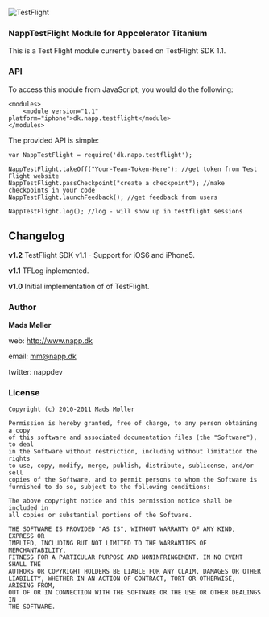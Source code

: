 ![TestFlight](https://s3.amazonaws.com/github-ds/TestFlight.png)

### NappTestFlight Module for Appcelerator Titanium 

This is a Test Flight module currently based on TestFlight SDK 1.1. 


### API

To access this module from JavaScript, you would do the following:

	<modules>
        <module version="1.1" platform="iphone">dk.napp.testflight</module> 
    </modules>

The provided API is simple:

	var NappTestFlight = require('dk.napp.testflight');
	
	NappTestFlight.takeOff("Your-Team-Token-Here"); //get token from Test Flight website
	NappTestFlight.passCheckpoint("create a checkpoint"); //make checkpoints in your code
	NappTestFlight.launchFeedback(); //get feedback from users
	
	NappTestFlight.log(); //log - will show up in testflight sessions
	

## Changelog

**v1.2**
TestFlight SDK v1.1 - Support for iOS6 and iPhone5.

**v1.1**
TFLog inplemented.

**v1.0**
Initial implementation of of TestFlight. 


### Author

**Mads Møller**

web: http://www.napp.dk

email: mm@napp.dk

twitter: nappdev

### License

    Copyright (c) 2010-2011 Mads Møller

    Permission is hereby granted, free of charge, to any person obtaining a copy
    of this software and associated documentation files (the "Software"), to deal
    in the Software without restriction, including without limitation the rights
    to use, copy, modify, merge, publish, distribute, sublicense, and/or sell
    copies of the Software, and to permit persons to whom the Software is
    furnished to do so, subject to the following conditions:

    The above copyright notice and this permission notice shall be included in
    all copies or substantial portions of the Software.

    THE SOFTWARE IS PROVIDED "AS IS", WITHOUT WARRANTY OF ANY KIND, EXPRESS OR
    IMPLIED, INCLUDING BUT NOT LIMITED TO THE WARRANTIES OF MERCHANTABILITY,
    FITNESS FOR A PARTICULAR PURPOSE AND NONINFRINGEMENT. IN NO EVENT SHALL THE
    AUTHORS OR COPYRIGHT HOLDERS BE LIABLE FOR ANY CLAIM, DAMAGES OR OTHER
    LIABILITY, WHETHER IN AN ACTION OF CONTRACT, TORT OR OTHERWISE, ARISING FROM,
    OUT OF OR IN CONNECTION WITH THE SOFTWARE OR THE USE OR OTHER DEALINGS IN
    THE SOFTWARE.